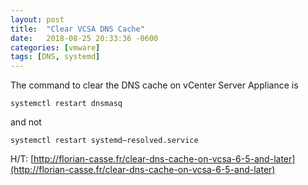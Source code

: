 ```yaml
---
layout: post
title:  "Clear VCSA DNS Cache"
date:   2018-08-25 20:33:36 -0600
categories: [vmware]
tags: [DNS, systemd]
---
```


The command to clear the DNS cache on vCenter Server Appliance is

`systemctl restart dnsmasq`

and not

`systemctl restart systemd–resolved.service`

H/T: [http://florian-casse.fr/clear-dns-cache-on-vcsa-6-5-and-later](http://florian-casse.fr/clear-dns-cache-on-vcsa-6-5-and-later)
